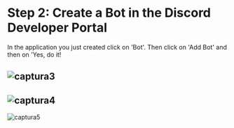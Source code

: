 # Step 2: Create a Bot in the Discord Developer Portal

In the application you just created click on 'Bot'. Then click on 'Add Bot' and then on 'Yes, do it!

![captura3](https://github.com/VictorFloresJuarez/Workshop-Bots-on-Discord/blob/main/Resources/captura3.png?raw=true)
---------------------------------------------------------------------------------------------------------------------
![captura4](https://github.com/VictorFloresJuarez/Workshop-Bots-on-Discord/blob/main/Resources/captura4.png?raw=true)
---------------------------------------------------------------------------------------------------------------------
![captura5](https://github.com/VictorFloresJuarez/Workshop-Bots-on-Discord/blob/main/Resources/captura5.png?raw=true)
